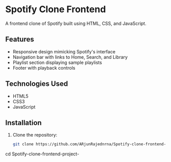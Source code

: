 # Spotify Clone Frontend

A frontend clone of Spotify built using HTML, CSS, and JavaScript.

## Features

- Responsive design mimicking Spotify's interface
- Navigation bar with links to Home, Search, and Library
- Playlist section displaying sample playlists
- Footer with playback controls

## Technologies Used

- HTML5
- CSS3
- JavaScript

## Installation

1. Clone the repository:
   ```bash
   git clone https://github.com/ARjunRajednrna/Spotify-clone-frontend-project-.git


cd Spotify-clone-frontend-project-
